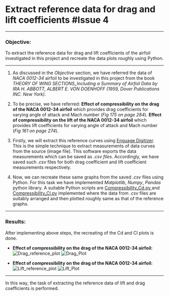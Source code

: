 # Extract reference data for drag and lift coefficients #Issue 4
---

### Objective:
To extract the reference data for drag and lift coefficients of the airfoil investigated in this project and recreate the data plots roughly using Python.

----

1. As discussed in the _Objective_ section, we have referred the data of _NACA 0012-34_ airfoil to be investigated in this project from the book _THEORY OF WING SECTIONS_Including a Summary of Airfoil Data by IRA H. ABBOTT, ALBERT E. VON DOENHOFF (1959, Dover Publications INC. New York)_.

2. To be precise, we have referred:
**Effect of compressibility on the drag of the NACA 0012-34 airfoil** which provides drag coefficients for varying angle of attack and Mach number (_Fig 175 on page 284_).
**Effect of compressibility on the lift of the NACA 0012-34 airfoil** which provides lift coefficients for varying angle of attack and Mach number (_Fig 161 on page 274_).

3. Firstly, we will extract this reference curves using [Enguage Digitizer](http://markummitchell.github.io/engauge-digitizer/). This is the simple technique to extract measurements of data curves from the source (image file). This software exports the data measurements which can be saved as _.csv files_. Accordingly, we have saved such _.csv_ files for both drag coefficient and lift coefficient measurements respectively.
4. Now, we can recreate these same graphs from the saved _.csv_ files using Python. For this task we have implememted _Matplotlib_, _Numpy_, _Pandas_ python library. A suitable Python scripts are [Compressibility_Cd.py ](https://github.com/Tushargh29/transonic_shock_buffet/blob/master/extracting_the_reference_data/Compressibility_Cd.py) and [Compressibility_Cl.py](https://github.com/Tushargh29/transonic_shock_buffet/blob/master/extracting_the_reference_data/Compressibility_Cl.py) implemented where the data from _.csv_ files are suitably arranged and then plotted roughly same as that of the reference graphs.
---

### Results:
After implementing above steps, the recreating of the Cd and Cl plots is done.
- **Effect of compressibility on the drag of the NACA 0012-34 airfoil:**
![Drag_reference_plot](https://github.com/Tushargh29/transonic_shock_buffet/blob/fbfdc8d2caca35968ecc8709c4f1bdf28fc26ddb/extracting_the_reference_data/Cd_reference_plot.png)
![Drag_Plot](https://github.com/Tushargh29/transonic_shock_buffet/blob/master/extracting_the_reference_data/Effect_on_Drag.png)

- **Effect of compressibility on the drag of the NACA 0012-34 airfoil:**
![Lift_reference_plot](https://github.com/Tushargh29/transonic_shock_buffet/blob/master/extracting_the_reference_data/Cl_reference_plot.png)
![Lift_Plot](https://github.com/Tushargh29/transonic_shock_buffet/blob/master/extracting_the_reference_data/Effect_on_Lift.png)

---
In this way, the task of extracting the reference data of lift and drag coefficients is performed.



